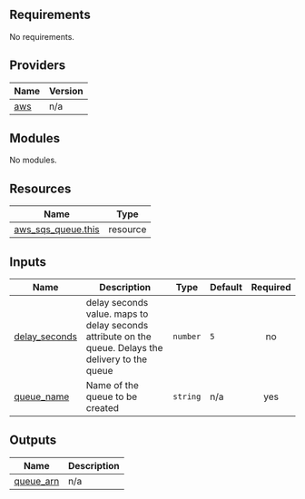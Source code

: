## Requirements

No requirements.

## Providers

| Name | Version |
|------|---------|
| <a name="provider_aws"></a> [aws](#provider\_aws) | n/a |

## Modules

No modules.

## Resources

| Name | Type |
|------|------|
| [aws_sqs_queue.this](https://registry.terraform.io/providers/hashicorp/aws/latest/docs/resources/sqs_queue) | resource |

## Inputs

| Name | Description | Type | Default | Required |
|------|-------------|------|---------|:--------:|
| <a name="input_delay_seconds"></a> [delay\_seconds](#input\_delay\_seconds) | delay seconds value. maps to delay seconds attribute on the queue. Delays the delivery to the queue | `number` | `5` | no |
| <a name="input_queue_name"></a> [queue\_name](#input\_queue\_name) | Name of the queue to be created | `string` | n/a | yes |

## Outputs

| Name | Description |
|------|-------------|
| <a name="output_queue_arn"></a> [queue\_arn](#output\_queue\_arn) | n/a |
